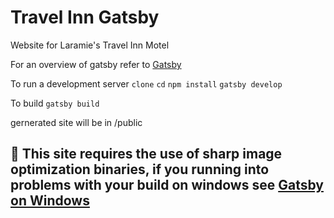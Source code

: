 # Travel Inn Gatsby
Website for Laramie's Travel Inn Motel 

For an overview of gatsby refer to [Gatsby](https://www.gatsbyjs.org/docs/)

To run a development server
`clone` `cd` `npm install` 
`gatsby develop`

To build 
`gatsby build`

gernerated site will be in /public 

## :raised_hands: This site requires the use of sharp image optimization binaries, if you running into problems with your build on windows see [Gatsby on Windows](https://github.com/gatsbyjs/gatsby/blob/master/docs/docs/gatsby-on-windows.md)



